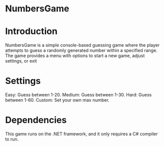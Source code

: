 # NumbersGame

# Introduction
NumbersGame is a simple console-based guessing game where the player attempts to guess a randomly generated number within a specified range.
The game provides a menu with options to start a new game, adjust settings, or exit

# Settings
Easy: Guess between 1-20.
Medium: Guess between 1-30.
Hard: Guess between 1-60.
Custom: Set your own max number.

# Dependencies
This game runs on the .NET framework, and it only requires a C# compiler to run.
